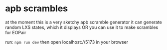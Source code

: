 # apb scrambles

at the moment this is a very sketchy apb scramble generator
it can generate random LXS states, which it displays
OR you can use it to make scrambles for EOPair

run:
```npm run dev```
then open localhost://5173 in your browser
